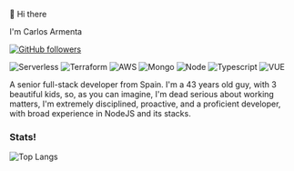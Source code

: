 👋 Hi there 

I'm Carlos Armenta
<!---
[![Twitter](https://img.shields.io/twitter/follow/TadeoArmenta.svg?style=social&label=@TadeoArmenta)](https://twitter.com/TadeoArmenta)
--->
[![GitHub followers](https://img.shields.io/github/followers/cgtarmenta?style=social)](https://github.com/TadeoArmenta)

![Serverless](https://img.shields.io/badge/Serverless-%23FFFFFF?logo=serverless&logoColor=red&style=for-the-badge)
![Terraform](https://img.shields.io/badge/terraform-%23FFFFFF?logo=terraform&logoColor=purple&style=for-the-badge)
![AWS](https://img.shields.io/badge/AWS-%23FFFFFF?logo=amazon-aws&logoColor=orange&style=for-the-badge)
![Mongo](https://img.shields.io/badge/mongodb-%23FFFFFF?logo=mongodb&logoColor=green&style=for-the-badge)
![Node](https://img.shields.io/badge/Node-%23FFFFFF?logo=nodedotjs&logoColor=green&style=for-the-badge)
![Typescript](https://img.shields.io/badge/typescript%20-%23FFFFFF.svg?&style=for-the-badge&logo=typescript&logoColor=blue)
![VUE](https://img.shields.io/badge/VUE-%23FFFFFF?logo=vue.js&logoColor=green&style=for-the-badge)





A senior full-stack developer from Spain. I'm a 43 years old guy, with 3 beautiful kids, so, as you can imagine, I'm dead serious about working matters, I'm extremely disciplined, proactive, and a proficient developer, with broad experience in NodeJS and its stacks.

<!---
- Take a look at [my website, tadeoarmenta.com](https://tadeoarmenta.com)!
- 💼  Find me on [Upwork](https://www.upwork.com/fl/tadeoarmenta 'Upwork')
--->

<!--
- 🔭 I’m currently working on ...
- 🌱 I’m currently learning ...
- 👯 I’m looking to collaborate on ...
- 🤔 I’m looking for help with ...
- 💬 Ask me about ...
- 📫 How to reach me: ...
- 😄 Pronouns: ...
- ⚡ Fun fact: ...
-->
### Stats!
<!---
![Tadeo's GitHub stats](https://github-readme-stats.vercel.app/api?username=TadeoArmenta&count_private=true&show_icons=true&theme=dark)
--->
![Top Langs](https://github-readme-stats.vercel.app/api/top-langs/?username=cgtarmenta&layout=compact&theme=dark&hide=C,PHP,Objective-C,Assembly,CSS,Makefile&langs_count=8)
